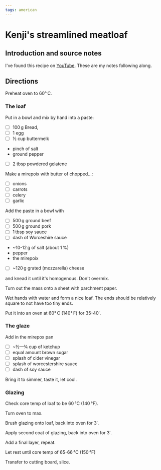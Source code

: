 ```yaml
---
tags: american
---
```


# Kenji's streamlined meatloaf

## Introduction and source notes

I've found this recipe on [YouTube](https://youtu.be/qws7VGet1A4). These are my notes following along.

## Directions

Preheat oven to 60°&#x202F;C.

### The loaf

Put in a bowl and mix by hand into a paste:

* [ ] 100&#x202F;g Bread,
* [ ] 1 egg
* [ ] ½ cup buttermelk
* pinch of salt
* ground pepper
* [ ] 2 tbsp powdered gelatene

Make a mirepoix with butter of chopped…:

* [ ] onions
* [ ] carrots
* [ ] celery
* [ ] garlic

Add the paste in a bowl with

* [ ] 500&#x202F;g ground beef
* [ ] 500&#x202F;g ground pork
* [ ] 1&#x202F;tbsp soy sauce
* [ ] dash of Worceshire sauce
* ~10-12&#x202F;g of salt (about 1&#x202F;%)
* pepper
* the mirepoix
* [ ] ~120&#x202F;g grated (mozzarella) cheese

and knead it until it's homogenous. Don't overmix.

Turn out the mass onto a sheet with parchment paper.

Wet hands with water and form a nice loaf. The ends should be relatively square to not have too tiny ends.

Put it into an oven at 60°&#x202F;C (140°&#x202F;F) for 35-40′.

### The glaze

Add in the mirepox pan

* [ ] ~½—¾ cup of ketchup
* [ ] equal amount brown sugar
* [ ] splash of cider vinegar
* [ ] splash of worcestershire sauce
* [ ] dash of soy sauce

Bring it to simmer, taste it, let cool.

### Glazing

Check core temp of loaf to be 60&#x202F;°C (140&#x202F;°F).

Turn oven to max.

Brush glazing onto loaf, back into oven for 3′.

Apply second coat of glazing, back into oven for 3′.

Add a final layer, repeat.

Let rest until core temp of 65-66&#x202F;°C (150&#x202F;°F)

Transfer to cutting board, slice.
